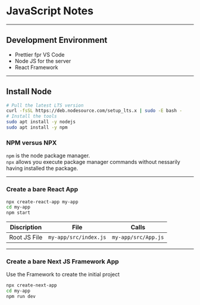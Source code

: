 # JavaScript Notes
---
## Development Environment
- Prettier fpr VS Code
- Node JS for the server
- React Framework
---
## Install Node
```bash
# Pull the latest LTS version
curl -fsSL https://deb.nodesource.com/setup_lts.x | sudo -E bash -
# Install the tools
sudo apt install -y nodejs 
sudo apt install -y npm
```
### NPM versus NPX
`npm` is the node package manager.\
`npx` allows you execute package manager commands without nessarily having installed the package.

---
### Create a bare React App
```bash
npx create-react-app my-app
cd my-app
npm start
```
|Discription|File|Calls|
|-------     |------|------ |
|Root JS File| `my-app/src/index.js`|`my-app/src/App.js`|

---
### Create a bare Next JS Framework App
Use the Framework to create the initial project
```bash
npx create-next-app
cd my-app
npm run dev
```

